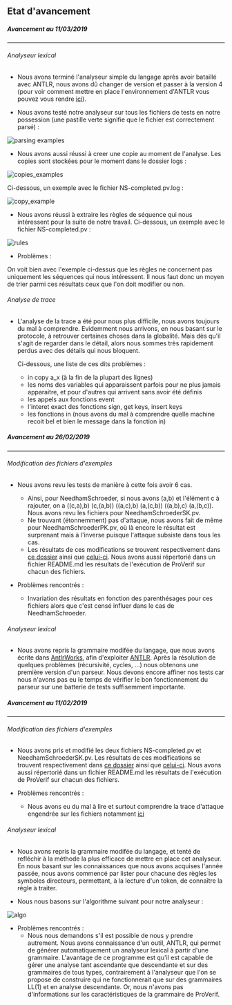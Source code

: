 ## Etat d'avancement
##### Avancement au 11/03/2019
---

###### Analyseur lexical

* Nous avons terminé l'analyseur simple du langage après avoir bataillé avec ANTLR, nous avons dû changer de version et passer à la version 4 (pour voir comment mettre en place l'environnement d'ANTLR vous pouvez vous rendre [ici](../grammar/sources)).

* Nous avons testé notre analyseur sur tous les fichiers de tests en notre possession (une pastille verte signifie que le fichier est correctement parsé) :

![parsing examples](parsing_examples.png)

* Nous avons aussi réussi à creer une copie au moment de l'analyse. Les copies sont stockées pour le moment dans le dossier logs :

![copies_examples](copies_examples.png)

Ci-dessous, un exemple avec le fichier NS-completed.pv.log :

![copy_example](copy_example.png)

* Nous avons réussi à extraire les règles de séquence qui nous intéressent pour la suite de notre travail. Ci-dessous, un exemple avec le fichier NS-completed.pv :

![rules](sequence_example.png)

* Problèmes :

On voit bien avec l'exemple ci-dessus que les règles ne concernent pas uniquement les séquences qui nous intéressent. Il nous faut donc un moyen de trier parmi ces résultats ceux que l'on doit modifier ou non.

###### Analyse de trace

* L'analyse de la trace a été pour nous plus difficile, nous avons toujours du mal à comprendre. Evidemment nous arrivons, en nous basant sur le protocole, à retrouver certaines choses dans la globalité. Mais dès qu'il s'agit de regarder dans le détail, alors nous sommes très rapidement perdus avec des détails qui nous bloquent.

  Ci-dessous, une liste de ces dits problèmes :
  * in copy a_x (à la fin de la plupart des lignes)
  * les noms des variables qui apparaissent parfois pour ne plus jamais apparaitre, et pour d'autres qui arrivent sans avoir été définis
  * les appels aux fonctions event
  * l'interet exact des fonctions sign, get keys, insert keys
  * les fonctions in (nous avons du mal à comprendre quelle machine recoit bel et bien le message dans la fonction in)

##### Avancement au 26/02/2019
---

###### Modification des fichiers d'exemples

* Nous avons revu les tests de manière à cette fois avoir 6 cas.
  * Ainsi, pour NeedhamSchroeder, si nous avons (a,b) et l'élément c à rajouter, on a ((c,a),b) (c,(a,b)) ((a,c),b) (a,(c,b)) ((a,b),c) (a,(b,c)). Nous avons revu les fichiers pour NeedhamSchroederSK.pv.
  * Ne trouvant (étonnemment) pas d'attaque, nous avons fait de même pour NeedhamSchroederPK.pv, où là encore le résultat est surprenant mais à l'inverse puisque l'attaque subsiste dans tous les cas.
  * Les résultats de ces modifications se trouvent respectivement dans [ce dossier](../examples/NeedhamSchroederSK) ainsi que [celui-ci](../examples/NeedhamSchroederPK). Nous avons aussi répertorié dans un fichier README.md les résultats de l'exécution de ProVerif sur chacun des fichiers.

* Problèmes rencontrés :
  * Invariation des résultats en fonction des parenthésages pour ces fichiers alors que c'est censé influer dans le cas de NeedhamSchroeder.

###### Analyseur lexical

* Nous avons repris la grammaire modifée du langage, que nous avons écrite dans [AntlrWorks](https://www.antlr3.org/works/), afin d'exploiter [ANTLR](https://doc.lagout.org/programmation/Pragmatic%20Programmers/The%20Definitive%20ANTLR%20Reference.pdf). Après la résolution de quelques problèmes (récursivité, cycles, ...) nous obtenons une première version d'un parseur. Nous devons encore affiner nos tests car nous n'avons pas eu le temps de vérifier le bon fonctionnement du parseur sur une batterie de tests suffisemment importante.


##### Avancement au 11/02/2019
---

###### Modification des fichiers d'exemples

* Nous avons pris et modifié les deux fichiers NS-completed.pv et NeedhamSchroederSK.pv.
Les résultats de ces modifications se trouvent respectivement dans [ce dossier](../examples/NS-completed) ainsi que [celui-ci](../examples/NeedhamSchroeder). Nous avons aussi répertorié dans un fichier README.md les résultats de l'exécution de ProVerif sur chacun des fichiers.

* Problèmes rencontrés :
  * Nous avons eu du mal à lire et surtout comprendre la trace d'attaque engendrée sur les fichiers notamment [ici](../examples/NS-completed/attacks)

###### Analyseur lexical

* Nous avons repris la grammaire modifée du langage, et tenté de refléchir à la méthode la plus efficace de mettre en place cet analyseur. En nous basant sur les connaissances que nous avons acquises l'année passée, nous avons commencé par lister pour chacune des règles les symboles directeurs, permettant, à la lecture d'un token, de connaître la règle à traiter.

* Nous nous basons sur l'algorithme suivant pour notre analyseur :

![algo](algo.png)

* Problèmes rencontrés :
  * Nous nous demandons s'il est possible de nous y prendre autrement. Nous avons connaissance d'un outil, ANTLR, qui permet de générer automatiquement un analyseur lexical à partir d'une grammaire. L'avantage de ce programme est qu'il est capable de gérer une analyse tant ascendante que descendante et sur des grammaires de tous types, contrairement à l'analyseur que l'on se propose de construire qui ne fonctionnerait que sur des grammaires LL(1) et en analyse descendante. Or, nous n'avons pas d'informations sur les caractéristiques de la grammaire de ProVerif.
